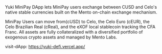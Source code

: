Yuki MiniPay DApp lets MiniPay users exchange between CUSD and Celo's native stable currencies built on the Mento on-chain exchange mechanism.

MiniPay Users can move from(cUSD) to Celo, the Celo Euro (cEUR), the Celo Brazilian Real (cReal), and the eXOF local stablecoin tracking the CFA Franc. All assets are fully collateralized with a diversified portfolio of exogenous crypto assets and managed by Mento Labs.

visit-dApp: https://yuki-defi.vercel.app/
